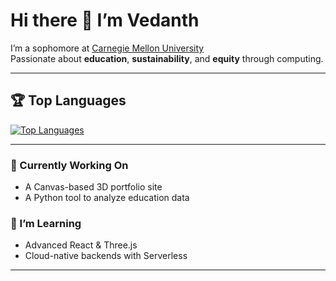 # Hi there 👋 I’m Vedanth

I’m a sophomore at [Carnegie Mellon University](https://www.cs.cmu.edu)  
Passionate about **education**, **sustainability**, and **equity** through computing.

---
## 🏆 Top Languages

[![Top Languages](https://github-readme-stats.vercel.app/api/top-langs/?username=VedanthR5&layout=compact&langs_count=8&theme=tokyonight)](https://github.com/VedanthR5)

---
### 🔭 Currently Working On  
- A Canvas-based 3D portfolio site  
- A Python tool to analyze education data  

### 🌱 I’m Learning  
- Advanced React & Three.js  
- Cloud-native backends with Serverless  
---
